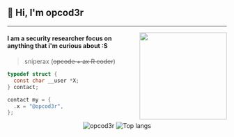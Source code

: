 ## 👋 Hi, I'm opcod3r

------------

<img align='right' src='https://media4.giphy.com/media/v1.Y2lkPTc5MGI3NjExeXNkYnZ6YnAzbHltcHRpejZmZzhvcHVhZjJrYWYzNDBsMmxuM3ZrbSZlcD12MV9pbnRlcm5hbF9naWZfYnlfaWQmY3Q9Zw/3xs6K4mZi1n0YrBUdd/giphy.gif' width='200"'>

#### I am a security researcher focus on anything that i'm curious about :S

> sniperax (~~opcode + ax R coder~~)

</div>

```c
typedef struct {
  const char __user *X;
} contact;

contact my = {
  .x = "@opcod3r",
};
```

<p align="center">
  <img src="https://github-readme-stats.vercel.app/api?username=opcod3r&show_icons=true&title_color=fff&icon_color=00d9ff&text_color=c9d1d9&bg_color=161b22" alt="opcod3r" />
    <img src="https://github-readme-stats.vercel.app/api/top-langs/?username=opcod3r&layout=compact&show_icons=true&title_color=fff&icon_color=fff&text_color=c9d1d9&bg_color=161b22&hide=elixir" alt="Top langs" />
</p>
